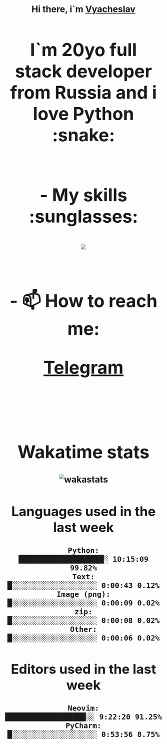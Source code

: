 <h1 align='center'>Hi there, i`m <a href='https://t.me/syavabrazzzers'>Vyacheslav<a/> <h1/>

<p>I`m 20yo full stack developer from Russia and i love Python :snake: <p/>

<br>
- My skills :sunglasses:
<p align="center">
    <img src="https://skillicons.dev/icons?i=git,docker,linux,postgres,mysql,python,django,fastapi,javascript,typescript,react,next,tailwind" />
<p/>

<br>
- 📫 How to reach me: 
<p>
<a href='https://t.me/syavabrazzzers'>Telegram<a/>
<p/>
<br>

<h1 align='center'>Wakatime stats</h1>

<img alt="wakastats" src="https://waka-widget.up.railway.app/language?langs=all&user=TaiLo&randomGradient=true&bgLineColor=696969&maxLangs=5&theme=dark" />
    
<!--START_SECTION:waka-->
## Languages used in the last week
```text
Python:               ███████████████████░ 10:15:09 99.82%
Text:                 █░░░░░░░░░░░░░░░░░░░ 0:00:43 0.12%
Image (png):          █░░░░░░░░░░░░░░░░░░░ 0:00:09 0.02%
zip:                  █░░░░░░░░░░░░░░░░░░░ 0:00:08 0.02%
Other:                █░░░░░░░░░░░░░░░░░░░ 0:00:06 0.02%
```
## Editors used in the last week
```text
Neovim:               ██████████████████░░ 9:22:20 91.25%
PyCharm:              █░░░░░░░░░░░░░░░░░░░ 0:53:56 8.75%
```

<!--END_SECTION:waka-->


